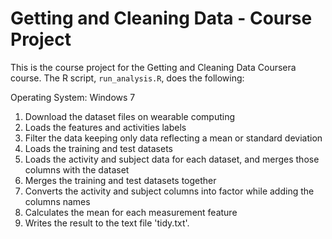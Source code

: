 # Getting and Cleaning Data - Course Project

This is the course project for the Getting and Cleaning Data Coursera course.
The R script, `run_analysis.R`, does the following:

Operating System: Windows 7

1. Download the dataset files on wearable computing 
2. Loads the features and activities labels
3. Filter the data keeping only data reflecting a mean or standard deviation
4. Loads the training and test datasets
5. Loads the activity and subject data for each dataset, and merges those
   columns with the dataset
6. Merges the training and test datasets together
7. Converts the activity and subject columns into factor while adding the columns names
8. Calculates the mean for each measurement feature
9. Writes the result to the text file 'tidy.txt'.
